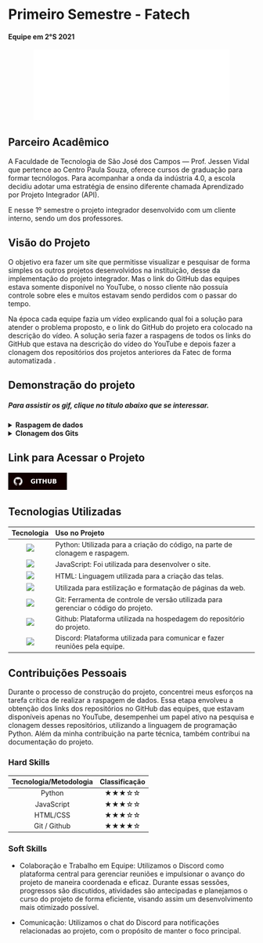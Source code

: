 # Primeiro Semestre - Fatech
#### Equipe em 2°S 2021
<div align="center">
<a href="https://github.com/Grupo-4-Fatech/API-1Semestre">
  <img src="../Img/Fatech.png" alt="GitHub" width="400">
</a>
</div>


## Parceiro Acadêmico

A Faculdade de Tecnologia de São José dos Campos — Prof. Jessen Vidal que pertence ao Centro Paula Souza, oferece cursos de graduação para formar tecnólogos. Para acompanhar a onda da indústria 4.0, a escola decidiu adotar uma estratégia de ensino diferente chamada Aprendizado por Projeto Integrador (API). 

E nesse 1º semestre o projeto integrador desenvolvido  com um cliente interno, sendo um dos professores.


## Visão do Projeto 

O objetivo era fazer um site que permitisse visualizar e pesquisar de forma simples os outros projetos desenvolvidos na instituição, desse da implementação do projeto integrador. Mas o link do GitHub das equipes estava somente disponível no YouTube, o nosso cliente não possuía controle sobre eles e muitos estavam sendo perdidos com o passar do tempo. 

Na época cada equipe fazia um vídeo explicando qual foi a solução para atender o problema proposto, e o link do GitHub do projeto era colocado na descrição do vídeo. A solução seria fazer a raspagens de todos os links do GitHub que estava na descrição do vídeo do YouTube e depois fazer a clonagem dos repositórios dos projetos anteriores da Fatec de forma automatizada .

## Demonstração do projeto
##### Para assistir os gif, clique no título abaixo que se interessar.

<details>
<summary><b>Raspagem de dados </b></summary>
  <br align="center">
    <tr>
     <img src="../Img/primeiro/Raspagem de Dados.gif"/>
    </tr>
</details>

<details>
<summary><b>Clonagem dos Gits</b></summary>
  <br align="center">
    <tr>
     <img src="../Img/primeiro/Clonagem dos Gits.gif"/>
    </tr>
</details>


## Link para Acessar o Projeto

<a href="https://github.com/Grupo-4-Fatech/API-1Semestre">
  <img src="../Img/GitHub.svg" alt="GitHub" width="120">
</a>


## Tecnologias Utilizadas

|Tecnologia	|Uso no Projeto|
| :---: | :--- | 
|<img src="https://skillicons.dev/icons?i=py" height="50">| Python:  Utilizada para a criação do código, na parte de clonagem e raspagem. |
|<img src="https://skillicons.dev/icons?i=js" height="50">|JavaScript: Foi utilizada para desenvolver o site.|
|<img src="https://skillicons.dev/icons?i=html" height="50">|HTML: Linguagem utilizada para a criação das telas. || 
|<img src="https://skillicons.dev/icons?i=css" height="50">|Utilizada para estilização e formatação de páginas da web. |
|<img src="https://skillicons.dev/icons?i=git" height="50">|Git: Ferramenta de controle de versão utilizada para gerenciar o código do projeto.|
|<img src="https://skillicons.dev/icons?i=github" height="50">|Github: Plataforma utilizada na hospedagem do repositório do projeto.|
|<img src="https://skillicons.dev/icons?i=discord" height="50">|Discord: Plataforma utilizada para comunicar e fazer reuniões pela equipe. |


## Contribuições Pessoais

Durante o processo de construção do projeto, concentrei meus esforços na tarefa crítica de realizar a raspagem de dados. Essa etapa envolveu a obtenção dos links dos repositórios no GitHub das equipes, que estavam disponíveis apenas no YouTube, desempenhei um papel ativo na pesquisa e clonagem desses repositórios, utilizando a linguagem de programação Python. Além da minha contribuição na parte técnica, também contribui na documentação do projeto.

### Hard Skills

|Tecnologia/Metodologia|Classificação|
| :---: | :---: | 
|Python|★★★☆☆|
|JavaScript	|★★★☆☆|
|HTML/CSS|★★★☆☆|
|Git / Github|★★★★☆|


### Soft Skills

- Colaboração e Trabalho em Equipe: Utilizamos o Discord como plataforma central para gerenciar reuniões e impulsionar o avanço do projeto de maneira coordenada e eficaz. Durante essas sessões, progressos são discutidos, atividades são antecipadas e planejamos o curso do projeto de forma eficiente, visando assim um desenvolvimento mais otimizado possível.

- Comunicação: Utilizamos o chat do Discord para notificações relacionadas ao projeto, com o propósito de manter o foco principal.
